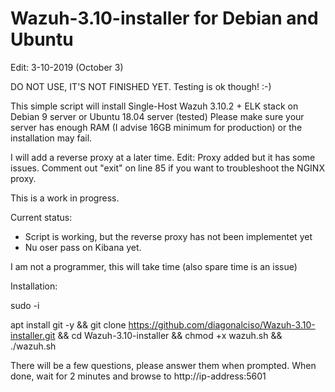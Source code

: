 # Wazuh-3.10-installer for Debian and Ubuntu

Edit: 3-10-2019 (October 3)

DO NOT USE, IT'S NOT FINISHED YET. Testing is ok though! :-)

This simple script will install Single-Host Wazuh 3.10.2 + ELK stack on Debian 9 server or Ubuntu 18.04 server (tested) Please make sure your server has enough RAM (I advise 16GB minimum for production) or the installation may fail.

I will add a reverse proxy at a later time.
Edit: Proxy added but it has some issues. Comment out "exit" on line 85 if you want to troubleshoot the NGINX proxy.

This is a work in progress.

Current status:
- Script is working, but the reverse proxy has not been implementet yet
- Nu oser pass on Kibana yet.

I am not a programmer, this will take time (also spare time is an issue)

Installation:

sudo -i

apt install git -y && git clone https://github.com/diagonalciso/Wazuh-3.10-installer.git && cd Wazuh-3.10-installer
 && chmod +x wazuh.sh && ./wazuh.sh

There will be a few questions, please answer them when prompted. 
When done, wait for 2 minutes and browse to http://ip-address:5601

